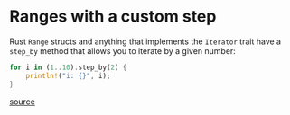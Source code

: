 # Ranges with a custom step

Rust `Range` structs and anything that implements the
`Iterator` trait have a `step_by` method that allows you to iterate by a
given number:

```rust
for i in (1..10).step_by(2) {
    println!("i: {}", i);
}
```

[source](https://doc.rust-lang.org/std/iter/trait.Iterator.html#method.step_by)
